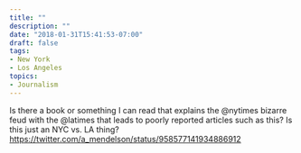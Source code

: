 ```yaml
---
title: ""
description: ""
date: "2018-01-31T15:41:53-07:00"
draft: false
tags:
- New York
- Los Angeles
topics:
- Journalism
---
```


Is there a book or something I can read that explains the @nytimes bizarre feud with the @latimes that leads to poorly reported articles such as this? Is this just an NYC vs. LA thing? https://twitter.com/a_mendelson/status/958577141934886912
